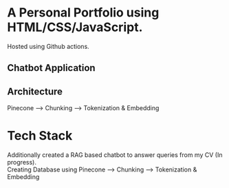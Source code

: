 # A Personal Portfolio using HTML/CSS/JavaScript.
Hosted using Github actions.  
   

## Chatbot Application

## Architecture

 Pinecone --> Chunking --> Tokenization & Embedding

 # Tech Stack

 
Additionally created a RAG based chatbot to answer queries from my CV (In progress).  
Creating Database using Pinecone --> Chunking --> Tokenization & Embedding  

